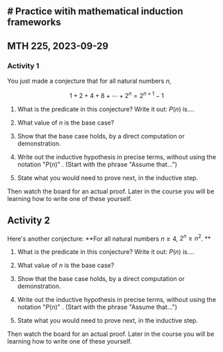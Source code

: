 ## # Practice witih mathematical induction frameworks

 ## MTH 225, 2023-09-29



### Activity 1

You just made a conjecture that for all natural numbers $n$, 

$$1 + 2 + 4 + 8 + \cdots + 2^n = 2^{n+1} - 1$$ 



1. What is the predicate in this conjecture? Write it out: $P(n)$ is…. 

   

2. What value of $n$ is the base case? 

   

3. Show that the base case holds, by a direct computation or demonstration. 

   

   

   

   

4. Write out the inductive hypothesis in precise terms, without using the notation "$P(n)$" . (Start with the phrase "Assume that…")

   

   

   

5. State what you would need to prove next, in the inductive step. 











Then watch the board for an actual proof. Later in the course you will be learning how to write one of these yourself. 





## Activity 2 



Here's another conjecture: **For all natural numbers $n \geq 4$, $2^n \geq n^2$. ** 

1. What is the predicate in this conjecture? Write it out: $P(n)$ is…. 

   

2. What value of $n$ is the base case? 

   

3. Show that the base case holds, by a direct computation or demonstration. 

   

   

   

   

4. Write out the inductive hypothesis in precise terms, without using the notation "$P(n)$" . (Start with the phrase "Assume that…")

   

   

   

5. State what you would need to prove next, in the inductive step. 











Then watch the board for an actual proof. Later in the course you will be learning how to write one of these yourself. 

